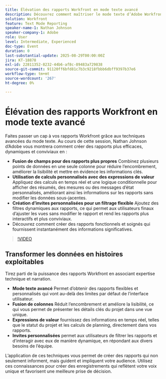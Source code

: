 ```yaml
---
title: Élévation des rapports Workfront en mode texte avancé
description: Découvrez comment maîtriser le mode texte d’Adobe Workfront pour fusionner des colonnes, créer des expressions de valeur personnalisées et créer des invites dynamiques pour un reporting plus intelligent.
solution: Workfront
feature: Text Mode Reporting
speaker-name-1: Nathan Johnson
speaker-company-1: Adobe
role: User
level: Intermediate, Experienced
doc-type: Event
duration: 0
last-substantial-update: 2025-08-29T00:00:00Z
jira: KT-18878
exl-id: 22811352-8232-44b6-af8c-89483a729838
source-git-commit: 91120ff6bfd81c7b3c9218fbbb6dbff9397b37e6
workflow-type: tm+mt
source-wordcount: '267'
ht-degree: 0%

---
```


# Élévation des rapports Workfront en mode texte avancé

Faites passer un cap à vos rapports Workfront grâce aux techniques avancées du mode texte. Au cours de cette session, Nathan Johnson d’Adobe vous montrera comment créer des rapports plus efficaces, dynamiques et conviviaux en :

* **Fusion de champs pour des rapports plus propres** Combinez plusieurs points de données en une seule colonne pour réduire l’encombrement, améliorer la lisibilité et mettre en évidence les informations clés.
* **Utilisation de calculs personnalisés avec des expressions de valeur** Appliquez des calculs en temps réel et une logique conditionnelle pour afficher des résumés, des mesures ou des messages d’état personnalisés, améliorant ainsi les informations sur les rapports sans modifier les données sous-jacentes.
* **Création d’invites personnalisées pour un filtrage flexible** Ajoutez des filtres dynamiques aux rapports, ce qui permet aux utilisateurs finaux d’ajuster les vues sans modifier le rapport et rend les rapports plus interactifs et plus conviviaux.
* Découvrez comment créer des rapports fonctionnels et soignés qui fournissent instantanément des informations significatives.

>[!VIDEO](https://video.tv.adobe.com/v/3471498/?learn=on&enablevpops)

## Transformer les données en histoires exploitables

Tirez parti de la puissance des rapports Workfront en associant expertise technique et narration.

* **Mode texte avancé** Permet d’obtenir des rapports flexibles et personnalisés qui vont au-delà des limites par défaut de l’interface utilisateur.
* **Fusion de colonnes** Réduit l’encombrement et améliore la lisibilité, ce qui vous permet de présenter les détails clés du projet dans une vue unique.
* **Expressions de valeur** fournissez des informations en temps réel, telles que le statut du projet et les calculs de planning, directement dans vos rapports.
* **Invites personnalisées** permet aux utilisateurs de filtrer les rapports et d’interagir avec eux de manière dynamique, en répondant aux divers besoins de l’équipe.

L’application de ces techniques vous permet de créer des rapports qui non seulement informent, mais guident et impliquent votre audience. Utilisez ces connaissances pour créer des enregistrements qui reflètent votre voix unique et favorisent une meilleure prise de décision.
